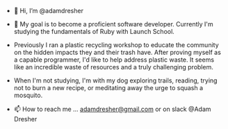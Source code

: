 - 👋  Hi, I’m @adamdresher
- 👀  My goal is to become a proficient software developer.  Currently I'm studying the fundamentals of Ruby with Launch School.

- Previously I ran a plastic recycling workshop to educate the community on the hidden impacts they and their trash have.  After proving myself as a capable programmer, I'd like to help address plastic waste.  It seems like an incredible waste of resources and a truly challenging problem.

- When I'm not studying, I'm with my dog exploring trails, reading, trying not to burn a new recipe, or meditating away the urge to squash a mosquito.

- 📫 How to reach me ... adamdresher@gmail.com or on slack @Adam Dresher
